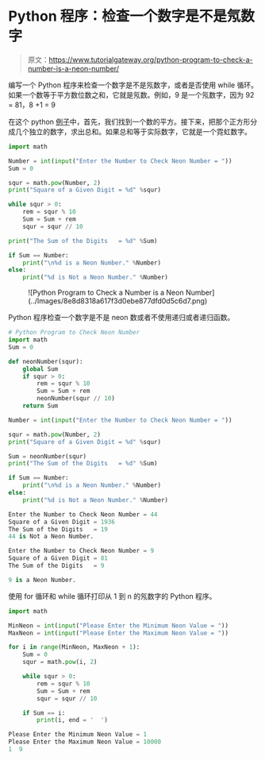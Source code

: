 # Python 程序：检查一个数字是不是氖数字

> 原文：<https://www.tutorialgateway.org/python-program-to-check-a-number-is-a-neon-number/>

编写一个 Python 程序来检查一个数字是不是氖数字，或者是否使用 while 循环。如果一个数等于平方数位数之和，它就是氖数。例如，9 是一个氖数字，因为 92 = 81，8 +1 = 9

在这个 python [例子](https://www.tutorialgateway.org/python-programming-examples/)中，首先，我们找到一个数的平方。接下来，把那个正方形分成几个独立的数字，求出总和。如果总和等于实际数字，它就是一个霓虹数字。

```py
import math

Number = int(input("Enter the Number to Check Neon Number = "))
Sum = 0

squr = math.pow(Number, 2)
print("Square of a Given Digit = %d" %squr)

while squr > 0:
    rem = squr % 10
    Sum = Sum + rem
    squr = squr // 10

print("The Sum of the Digits   = %d" %Sum)

if Sum == Number:
    print("\n%d is a Neon Number." %Number)
else:
    print("%d is Not a Neon Number." %Number)
```

<figure class="wp-block-image size-large">![Python Program to Check a Number is a Neon Number](../Images/8e8d8318a617f3d0ebe877dfd0d5c6d7.png)</figure>

Python 程序检查一个数字是不是 neon 数或者不使用递归或者递归函数。

```py
# Python Program to Check Neon Number
import math
Sum = 0

def neonNumber(squr):
    global Sum
    if squr > 0:
        rem = squr % 10
        Sum = Sum + rem
        neonNumber(squr // 10)
    return Sum

Number = int(input("Enter the Number to Check Neon Number = "))

squr = math.pow(Number, 2)
print("Square of a Given Digit = %d" %squr)

Sum = neonNumber(squr)
print("The Sum of the Digits   = %d" %Sum)

if Sum == Number:
    print("\n%d is a Neon Number." %Number)
else:
    print("%d is Not a Neon Number." %Number)
```

```py
Enter the Number to Check Neon Number = 44
Square of a Given Digit = 1936
The Sum of the Digits   = 19
44 is Not a Neon Number.

Enter the Number to Check Neon Number = 9
Square of a Given Digit = 81
The Sum of the Digits   = 9

9 is a Neon Number.
```

使用 for 循环和 while 循环打印从 1 到 n 的氖数字的 Python 程序。

```py
import math

MinNeon = int(input("Please Enter the Minimum Neon Value = "))
MaxNeon = int(input("Please Enter the Maximum Neon Value = "))

for i in range(MinNeon, MaxNeon + 1):
    Sum = 0
    squr = math.pow(i, 2)

    while squr > 0:
        rem = squr % 10
        Sum = Sum + rem
        squr = squr // 10

    if Sum == i:
        print(i, end = '  ')
```

```py
Please Enter the Minimum Neon Value = 1
Please Enter the Maximum Neon Value = 10000
1  9 
```
